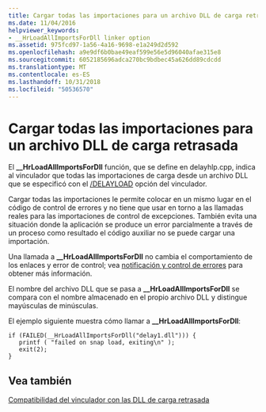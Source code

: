 ```yaml
---
title: Cargar todas las importaciones para un archivo DLL de carga retrasada
ms.date: 11/04/2016
helpviewer_keywords:
- __HrLoadAllImportsForDll linker option
ms.assetid: 975fcd97-1a56-4a16-9698-e1a249d2d592
ms.openlocfilehash: a9e9df6b0bae49eaf599e56e5d96040afae315e8
ms.sourcegitcommit: 6052185696adca270bc9bdbec45a626dd89cdcdd
ms.translationtype: MT
ms.contentlocale: es-ES
ms.lasthandoff: 10/31/2018
ms.locfileid: "50536570"
---
```

# <a name="loading-all-imports-for-a-delay-loaded-dll"></a>Cargar todas las importaciones para un archivo DLL de carga retrasada

El **__HrLoadAllImportsForDll** función, que se define en delayhlp.cpp, indica al vinculador que todas las importaciones de carga desde un archivo DLL que se especificó con el [/DELAYLOAD](../../build/reference/delayload-delay-load-import.md) opción del vinculador.

Cargar todas las importaciones le permite colocar en un mismo lugar en el código de control de errores y no tiene que usar en torno a las llamadas reales para las importaciones de control de excepciones. También evita una situación donde la aplicación se produce un error parcialmente a través de un proceso como resultado el código auxiliar no se puede cargar una importación.

Una llamada a **__HrLoadAllImportsForDll** no cambia el comportamiento de los enlaces y error de control; vea [notificación y control de errores](../../build/reference/error-handling-and-notification.md) para obtener más información.

El nombre del archivo DLL que se pasa a **__HrLoadAllImportsForDll** se compara con el nombre almacenado en el propio archivo DLL y distingue mayúsculas de minúsculas.

El ejemplo siguiente muestra cómo llamar a **__HrLoadAllImportsForDll**:

```
if (FAILED(__HrLoadAllImportsForDll("delay1.dll"))) {
   printf ( "failed on snap load, exiting\n" );
   exit(2);
}
```

## <a name="see-also"></a>Vea también

[Compatibilidad del vinculador con las DLL de carga retrasada](../../build/reference/linker-support-for-delay-loaded-dlls.md)